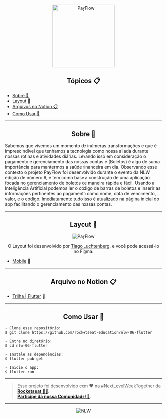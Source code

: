 <p align="center">
  <img alt="PayFlow" src=".github/payflow-logo.png" width="200px">
</p>

<h2 align="center">Tópicos 📋</h2>

   <p>
   
   - [Sobre 📖](#sobre-)
   - [Layout 🎨](#layout-)
   - [Arquivos no Notion 📋](#arquivo-no-notion-)
   - [Como Usar 🤔](#como-usar-)

   </p>

---

<h2 align="center">Sobre 📖</h2>
   
<p>
Sabemos que vivemos um momento de inúmeras transformações e que é imprescindível que tenhamos a tecnologia como nossa aliada durante nossas rotinas e atividades diárias. 
Levando isso em consideração o pagamento e gerenciamento das nossas contas e (Boletos) é algo de suma importância para mantermos a saúde financeira em dia. Observando esse contexto o projeto PayFlow foi desenvolvido durante o evento da NLW edição de número 6, e tem como base a construção de uma aplicação focada no gerenciamento de boletos de maneira rápida e fácil. 
Usando a Inteligência Artificial podemos ler o código de barras de boletos e inserir as informações pertinentes ao pagamento como nome, data de vencimento, valor, e o código. 
Imediatamente  tudo isso é atualizado na página inicial do app facilitando o gerenciamento das nossas contas. 

</p>

---

<h2 align="center">Layout 🎨</h2>

   <p align="center">
      <img alt="PayFlow" title="PayFlow" src="https://pbs.twimg.com/media/E47QZ4rWUAYw_WF.jpg" />
   </p>

   <p align="center">
      O Layout foi desenvolvido por <a href="https://instagram.com/tiagoluchtenberg">Tiago Luchtenberg</a>, e você pode acessá-lo no Figma:
   
   - <a href="https://www.figma.com/file/kLK7FYnWKMoN68sQXcSniu/PayFlow">Mobile</a> 📱
   </p>

---

<h2 align="center">Arquivo no Notion 📋</h2>

- [Trilha | Flutter](https://www.notion.so/NLW-Together-Conte-dos-complementares-ae22125e899549efb2d4e360b5ee5ca3) 🚀

---

<h2 align="center">Como Usar 🤔</h2>

   ```
   - Clone esse repositório:
   $ git clone https://github.com/rocketseat-education/nlw-06-flutter

   - Entre no diretório:
   $ cd nlw-06-flutter

   - Instale as dependências:
   $ flutter pub get

   - Inicie o app: 
   $ flutter run
   ```

---

   >Esse projeto foi desenvolvido com ❤️ na #NextLevelWeekTogether da **[Rocketseat  💜🚀](https://rocketseat.com.br/)**.<br> 
   **[Participe da nossa Comunidade! 👋](https://discordapp.com/invite/gCRAFhc)**.<br>

---

   <p align="center">
      <img alt="NLW" title="PayFlow" src=".github/nlw.png" />
   </p>
